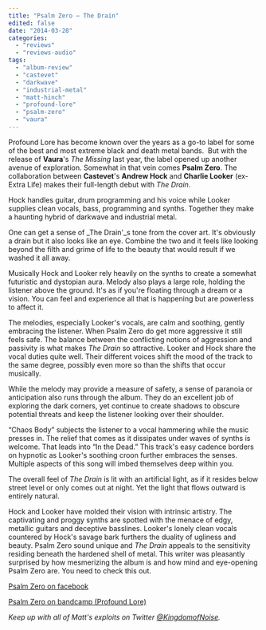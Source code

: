 ```yaml
---
title: "Psalm Zero – The Drain"
edited: false
date: "2014-03-28"
categories:
  - "reviews"
  - "reviews-audio"
tags:
  - "album-review"
  - "castevet"
  - "darkwave"
  - "industrial-metal"
  - "matt-hinch"
  - "profound-lore"
  - "psalm-zero"
  - "vaura"
---
```


Profound Lore has become known over the years as a go-to label for some of the best and most extreme black and death metal bands.  But with the release of **Vaura**'s _The Missing_ last year, the label opened up another avenue of exploration. Somewhat in that vein comes **Psalm Zero**. The collaboration between **Castevet**'s **Andrew Hock** and **Charlie Looker** (ex-Extra Life) makes their full-length debut with _The Drain_.

Hock handles guitar, drum programming and his voice while Looker supplies clean vocals, bass, programming and synths. Together they make a haunting hybrid of darkwave and industrial metal.

One can get a sense of _The Drain'_s tone from the cover art. It's obviously a drain but it also looks like an eye. Combine the two and it feels like looking beyond the filth and grime of life to the beauty that would result if we washed it all away.

Musically Hock and Looker rely heavily on the synths to create a somewhat futuristic and dystopian aura. Melody also plays a large role, holding the listener above the ground. It's as if you're floating through a dream or a vision. You can feel and experience all that is happening but are powerless to affect it.

The melodies, especially Looker's vocals, are calm and soothing, gently embracing the listener. When Psalm Zero do get more aggressive it still feels safe. The balance between the conflicting notions of aggression and passivity is what makes _The Drain_ so attractive. Looker and Hock share the vocal duties quite well. Their different voices shift the mood of the track to the same degree, possibly even more so than the shifts that occur musically.

While the melody may provide a measure of safety, a sense of paranoia or anticipation also runs through the album. They do an excellent job of exploring the dark corners, yet continue to create shadows to obscure potential threats and keep the listener looking over their shoulder.

“Chaos Body” subjects the listener to a vocal hammering while the music presses in. The relief that comes as it dissipates under waves of synths is welcome. That leads into “In the Dead.” This track's easy cadence borders on hypnotic as Looker's soothing croon further embraces the senses. Multiple aspects of this song will imbed themselves deep within you.

The overall feel of _The Drain_ is lit with an artificial light, as if it resides below street level or only comes out at night. Yet the light that flows outward is entirely natural.

Hock and Looker have molded their vision with intrinsic artistry. The captivating and proggy synths are spotted with the menace of edgy, metallic guitars and deceptive basslines. Looker's lonely clean vocals countered by Hock's savage bark furthers the duality of ugliness and beauty. Psalm Zero sound unique and _The Drain_ appeals to the sensitivity residing beneath the hardened shell of metal. This writer was pleasantly surprised by how mesmerizing the album is and how mind and eye-opening Psalm Zero are. You need to check this out.

[Psalm Zero on facebook]( www.facebook.com/psalmzeronyc)

[Psalm Zero on bandcamp (Profound Lore)](http://profoundlorerecords.bandcamp.com/album/the-drain)

_Keep up with all of Matt's exploits on Twitter [@KingdomofNoise](http://www.twitter.com/KingdomofNoise)._
